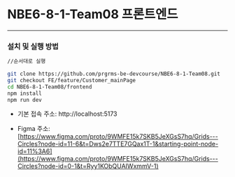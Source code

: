 # NBE6-8-1-Team08 프론트엔드

---
###  설치 및 실행 방법


```bash
//순서대로 실행

git clone https://github.com/prgrms-be-devcourse/NBE6-8-1-Team08.git
git checkout FE/feature/Customer_mainPage
cd NBE6-8-1-Team08/frontend
npm install
npm run dev
```


- 기본 접속 주소: http://localhost:5173

- Figma 주소: [https://www.figma.com/proto/9WMFE15k7SKB5JeXGsS7hq/Grids---Circles?node-id=11-6&t=Dws2e7TTE7GQax1T-1&starting-point-node-id=11%3A6](https://www.figma.com/proto/9WMFE15k7SKB5JeXGsS7hq/Grids---Circles?node-id=0-1&t=Ryy1KObQUAIWxmmV-1)
